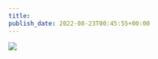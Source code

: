 ```yaml
---
title: 
publish_date: 2022-08-23T00:45:55+00:00
---
```


![](https://lukebouch-com.s3.us-west-004.backblazeb2.com/119/9389fcec-2dbf-4633-8bb8-bb7f999f89e1.jpg)
